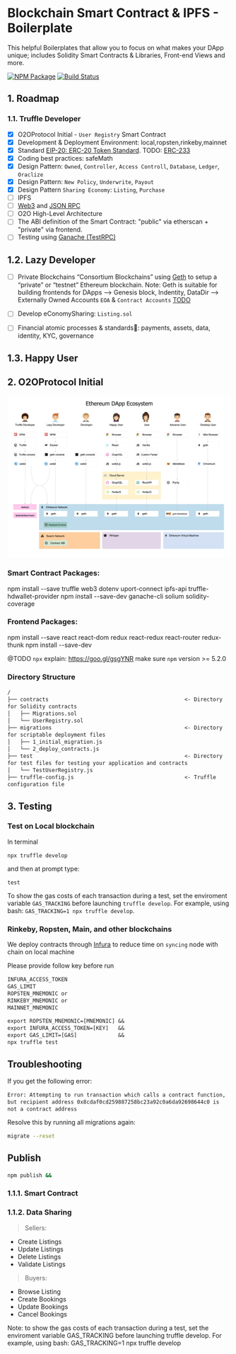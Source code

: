# Blockchain Smart Contract & IPFS - Boilerplate
This helpful Boilerplates that allow you to focus on what makes your DApp unique; includes Solidity Smart Contracts &amp; Libraries, Front-end Views and more.

[![NPM Package](https://img.shields.io/npm/v/o2oprotocol.svg?style=flat-square)](https://www.npmjs.com/package/o2oprotocol)
[![Build Status](https://img.shields.io/travis/o2oprotocol/o2oprotocol.svg?branch=master&style=flat-square)](https://travis-ci.org/o2oprotocol/o2oprotocol)


## 1. Roadmap

### 1.1. Truffle Developer
- [x] O2OProtocol Initial - `User Registry` Smart Contract
- [x] Development & Deployment Environment: local,ropsten,rinkeby,mainnet
- [x] Standard [EIP-20: ERC-20 Token Standard](https://github.com/ethereum/EIPs/blob/master/EIPS/eip-20.md). TODO: [ERC-233](https://github.com/ethereum/EIPs/issues/223)
- [x] Coding best practices: safeMath
- [x] Design Pattern: `Owned`, `Controller`, `Access Controll`, `Database`, `Ledger`, `Oraclize`
- [x] Design Pattern: `New Policy`, `Underwrite`, `Payout`
- [x] Design Pattern `Sharing Economy`: `Listing`, `Purchase` 
- [ ] IPFS
- [ ] [Web3](https://github.com/ethereum/wiki/wiki/JavaScript-API#web3ethestimategas) and [JSON RPC](https://github.com/ethereum/wiki/wiki/JSON-RPC#eth_estimategas)
- [ ] O2O High-Level Architecture
- [ ] The ABI definition of the Smart Contract: "public" via etherscan + "private" via frontend.
- [ ] Testing using [Ganache (TestRPC)](https://github.com/trufflesuite/ganache-cli)

## 1.2. Lazy Developer
- [ ] Private Blockchains “Consortium Blockchains” using [Geth](https://www.ethereum.org/cli) to setup a “private” or “testnet” Ethereum blockchain. Note: Geth is suitable for building frontends for DApps --> Genesis block, Indentity, DataDir --> Externally Owned Accounts `EOA` & `Contract Accounts`
[TODO](https://coin5s.com/content/deploying-dapp-ethereum%E2%80%99s-test-blockchain)
- [ ] Develop eConomySharing: `Listing.sol`
- [ ] Financial atomic processes & standards: payments, assets, data, identity, KYC, governance


## 1.3. Happy User

## 2. O2OProtocol Initial

![Ethereum DApp Ecosystem](public/images/ethereum.jpg)

### Smart Contract Packages:
npm install --save truffle web3 dotenv uport-connect ipfs-api truffle-hdwallet-provider
npm install --save-dev ganache-cli solium solidity-coverage

### Frontend Packages:
npm install --save react react-dom redux react-redux react-router redux-thunk
npm install --save-dev

@TODO
`npx` explain: https://goo.gl/gsgYNR
make sure `npm` version >= 5.2.0


### Directory Structure

```
/
├── contracts                                           <- Directory for Solidity contracts 
│   ├── Migrations.sol
│   └── UserRegistry.sol
├── migrations                                          <- Directory for scriptable deployment files 
│   ├── 1_initial_migration.js
│   └── 2_deploy_contracts.js
├── test                                                <- Directory for test files for testing your application and contracts
│   └── TestUserRegistry.js
├── truffle-config.js                                   <- Truffle configuration file
```

## 3. Testing

### Test on Local blockchain

In terminal
```
npx truffle develop
```
and then at prompt type:
```
test
```

To show the gas costs of each transaction during a test, set the enviroment variable `GAS_TRACKING` before launching `truffle develop`. For example, using bash: `GAS_TRACKING=1 npx truffle develop`.

### Rinkeby, Ropsten, Main, and other blockchains
We deploy contracts through [Infura](https://infura.io/) to reduce time on `syncing` node with chain on local machine

Please provide follow key before run
```
INFURA_ACCESS_TOKEN
GAS_LIMIT
ROPSTEN_MNEMONIC or
RINKEBY_MNEMONIC or
MAINNET_MNEMONIC 
```

```
export ROPSTEN_MNEMONIC=[MNEMONIC] &&
export INFURA_ACCESS_TOKEN=[KEY]   &&
export GAS_LIMIT=[GAS]             &&
npx truffle test
```

## Troubleshooting

If you get the following error:

```
Error: Attempting to run transaction which calls a contract function, but recipient address 0x8cdaf0cd259887258bc23a92c0a6da92698644c0 is not a contract address
```

Resolve this by running all migrations again:

```sh
migrate --reset
```

## Publish

```sh
npm publish &&

```

### 1.1.1. Smart Contract 


### 1.1.2. Data Sharing

> Sellers:

 - Create Listings
 - Update Listings
 - Delete Listings
 - Validate Listings
 
> Buyers:
 
 - Browse Listing
 - Create Bookings
 - Update Bookings
 - Cancel Bookings

 Note: to show the gas costs of each transaction during a test, set the enviroment variable GAS_TRACKING before launching truffle develop. For example, using bash: GAS_TRACKING=1 npx truffle develop